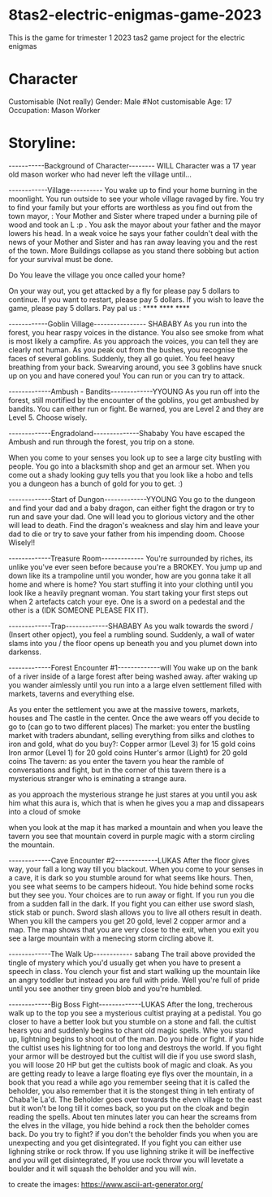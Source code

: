 # 8tas2-electric-enigmas-game-2023
This is the game for trimester 1 2023 tas2 game project for the electric enigmas



# Character
Customisable (Not really)
Gender: Male
#Not customisable
Age: 17
Occupation: Mason Worker

# Storyline:
-----------Background of Character-------- WILL
Character was a 17 year old mason worker who had never left the village until... 

------------Village---------- 
You wake up to find your home burning in the moonlight. You run outside to see your whole village ravaged by fire. You try to find your family but your efforts are worthless as you find out from the town mayor, : Your Mother and Sister where traped under a burning pile of wood and took an L :p . You ask the mayor about your father and the mayor lowers his head. In a weak voice he says your father couldn't deal with the news of your Mother and Sister and has ran away leaving you and the rest of the town. More Buildings collapse as you stand there sobbing but action for your survival must be done.

Do You leave the village you once called your home?

On your way out, you get attacked by a fly for please pay 5 dollars to continue. If you want to restart, please pay 5 dollars. If you wish to leave the game, please pay 5 dollars. 
Pay pal us : **** **** **** 

------------Goblin Village---------------- SHABABY
As you run into the forest, you hear raspy voices in the distance. You also see smoke from what is most likely a campfire. As you approach the voices, you can tell they are clearly not human. As you peak out from the bushes, you recognise the faces of several goblins. Suddenly, they all go quiet. You feel heavy breathing from your back. Swearving around, you see 3 goblins have snuck up on you and have conered you! You can run or you can try to attack.


-------------Ambush - Bandits-------------YYOUNG
As you run off into the forest, still mortified by the encounter of the goblins, you get ambushed by bandits. You can either run or fight. Be warned, you are Level 2 and they are Level 5. Choose wisely.


-------------Engradoland--------------Shababy
You have escaped the Ambush and run through the forest, you trip on a stone.

When you come to your senses you look up to see a large city bustling with people. You go into a blacksmith shop and get an armour set. When you come out a shady looking guy tells you that you look like a hobo and tells you a dungeon has a bunch of gold for you to get. :)

-------------Start of Dungon-------------YYOUNG 
You go to the dungeon and find your dad and a baby dragon, can either fight the dragon or try to run and save your dad. One will lead you to glorious victory and the other will lead to death. Find the dragon's weakness and slay him and leave your dad to die or try to save your father from his impending doom. Choose Wisely!!

-------------Treasure Room-------------
You're surrounded by riches, its unlike you've ever seen before because you're a BROKEY. You jump up and down like its a trampoline until you wonder, how are you gonna take it all home and where is home? You start stuffing it into your clothing until you look like a heavily pregnant woman. You start taking your first steps out when 2 artefacts catch your eye. One is a sword on a pedestal and the other is a (IDK SOMEONE PLEASE FIX IT).

-------------Trap-------------SHABABY
As you walk towards the sword / (Insert other opject), you feel a rumbling sound. Suddenly, a wall of water slams into you / the floor opens up beneath you and you plumet down into darkenss. 

-------------Forest Encounter #1-------------will
You wake up on the bank of a river inside of a large forest after being washed away. after waking up you wander aimlessly until you run into a a large elven settlement filled with markets, taverns and everything else.

As you enter the settlement you awe at the massive towers, markets, houses and The castle in the center. Once the awe wears off you decide to go to (can go to two different places)
The market: you enter the bustling market with traders abundant, selling everything from silks and clothes to iron and gold, what do you buy?:
Copper armor (Level 3) for 15 gold coins
Iron armor (Level 1) for 20 gold coins
Hunter's armor (Light) for 20 gold coins
The tavern:
as you enter the tavern you hear the ramble of conversations and fight, but in the corner of this tavern there is a mysterious stranger who is eminating a strange aura.

as you approach the mysterious strange he just stares at you until you ask him what this aura is, which that is when he gives you a map and dissapears into a cloud of smoke

when you look at the map it has marked a mountain and when you leave the tavern you see that mountain coverd in purple magic with a storm circling the mountain.

-------------Cave Encounter #2-------------LUKAS
After the floor gives way, your fall a long way till you blackout. When you come to your senses in a cave, it is dark so you stumble around for what seems like hours. Then, you see what seems to be campers hideout. You hide behind some rocks but they see you. Your choices are to run away or fight. If you run you die from a sudden fall in the dark. If you fight you can either use sword slash, stick stab or punch. Sword slash allows you to live all others result in death. When you kill the campers you get 20 gold, level 2 copper armor and a map. The map shows that you are very close to the exit, when you exit you see a large mountain with a menecing storm circling above it.

-------------The Walk Up------------ sabang
The trail above provided the tingle of mystery which you'd usually get when you have to present a speech in class. You clench your fist and start walking up the mountain like an angry toddler but instead you are full with pride. Well you're full of pride until you see another tiny green blob and you're humbled.

-------------Big Boss Fight-------------LUKAS
After the long, trecherous walk up to the top you see a mysterious cultist praying at a pedistal. You go closer to have a better look but you stumble on a stone and fall. the cultist hears you and suddenly begins to chant old magic spells. Whe you stand up, lightning begins to shoot out of the man. Do you hide or fight. if you hide the cultist uses his lightning for too long and destroys the world. If you fight your armor will be destroyed but the cultist will die if you use sword slash, you will loose 20 HP but get the cultists book of magic and cloak. As you are getting ready to leave a large floating eye flys over the mountain, in a book that you read a while ago you remember seeing that it is called the beholder, you also remember that it is the stongest thing in teh entiraty of Chaba'le La'd. The Beholder goes over towards the elven village to the east but it won't be long till it comes back, so you put on the cloak and begin reading the spells. About ten minutes later you can hear the screams from the elves in the village, you hide behind a rock then the beholder comes back. Do you try to fight? if you don't the beholder finds you when you are unexpecting and you get disintegrated. If you fight you can either use lighning strike or rock throw. If you use lighning strike it will be ineffective and you will get disintegrated, If you use rock throw you will levetate a boulder and it will squash the beholder and you will win.


to create the images:
https://www.ascii-art-generator.org/
